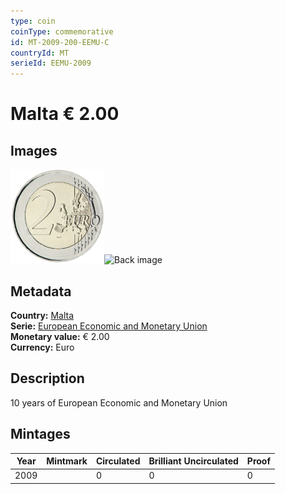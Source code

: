 ```yaml
---
type: coin
coinType: commemorative
id: MT-2009-200-EEMU-C
countryId: MT
serieId: EEMU-2009
---
```


# Malta € 2.00

## Images

<img src="../../Images/common-2007-200.png" height="150" alt="Front image"><img src="Images/MT-2009-200-000.png" height="150" alt="Back image">

## Metadata

**Country:** [Malta](../../Countries/Malta/index.md)\
**Serie:** [European Economic and Monetary Union](index.md)\
**Monetary value:** € 2.00\
**Currency:** Euro

## Description
10 years of European Economic and Monetary Union

## Mintages

| Year | Mintmark | Circulated | Brilliant Uncirculated | Proof |
| ---- | -------- | ---------- | ---------------------- | ----- |
| 2009 |  | 0| 0 | 0 |
